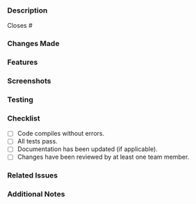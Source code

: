 ### Description

<!-- Briefly describe the purpose of this pull request. -->

Closes #<!-- Enter issue number here -->

### Changes Made

<!-- List the specific changes made in this PR -->

### Features

<!-- Describe the new features or functionalities introduced -->

### Screenshots

<!-- Add optional screenshots or GIFs to demonstrate the changes -->

### Testing

<!-- Outline the steps taken to test this PR -->

### Checklist

<!-- Check off completed items -->

- [ ] Code compiles without errors.
- [ ] All tests pass.
- [ ] Documentation has been updated (if applicable).
- [ ] Changes have been reviewed by at least one team member.

### Related Issues

<!-- Reference any related issues using GitHub's syntax -->

### Additional Notes

<!-- Add any relevant notes that don't fit into the sections above -->
